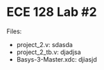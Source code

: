 # ECE 128 Lab #2
Files:
- project_2.v: sdasda <br />
- project_2_tb.v: djadjsa <br />
- Basys-3-Master.xdc: djiasjd<br />

